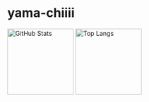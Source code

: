 # yama-chiiii

<p align="left">
  <img alt="GitHub Stats" src="https://github-readme-stats.vercel.app/api?username=yama-chiiii&show_icons=true&theme=bear" height="150px" />
  <img alt="Top Langs" src="https://github-readme-stats.vercel.app/api/top-langs/?username=yama-chiiii&theme=bear&layout=compact" height="150px" />
</p>
